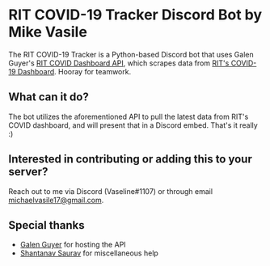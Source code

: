 # RIT COVID-19 Tracker Discord Bot by Mike Vasile

The RIT COVID-19 Tracker is a Python-based Discord bot that uses Galen Guyer's [RIT COVID Dashboard API](https://ritcoviddashboard.com/api/v0/latest), which scrapes data from [RIT's COVID-19 Dashboard](https://rit.edu/ready/dashboard). Hooray for teamwork.

## What can it do?

The bot utilizes the aforementioned API to pull the latest data from RIT's COVID dashboard, and will present that in a Discord embed. That's it really :)

## Interested in contributing or adding this to your server?

Reach out to me via Discord (Vaseline#1107) or through email [michaelvasile17@gmail.com](mailto:michaelvasile17@gmail.com).

## Special thanks
- [Galen Guyer](https://github.com/galenguyer) for hosting the API
- [Shantanav Saurav](https://github.com/shantanav) for miscellaneous help